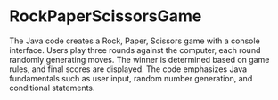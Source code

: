 # RockPaperScissorsGame
The Java code creates a Rock, Paper, Scissors game with a console interface. Users play three rounds against the computer, each round randomly generating moves. The winner is determined based on game rules, and final scores are displayed. The code emphasizes Java fundamentals such as user input, random number generation, and conditional statements.
